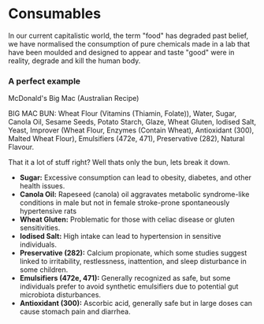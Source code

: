 # Consumables

In our current capitalistic world, the term "food" has degraded past belief, we have normalised the consumption of pure chemicals made in a lab that have been moulded and designed to appear and taste "good" were in reality, degrade and kill the human body.

### A perfect example

McDonald's Big Mac (Australian Recipe)

BIG MAC BUN: Wheat Flour (Vitamins (Thiamin, Folate)), Water, Sugar, Canola Oil, Sesame Seeds, Potato Starch, Glaze, Wheat Gluten, Iodised Salt, Yeast, Improver (Wheat Flour, Enzymes (Contain Wheat), Antioxidant (300), Malted Wheat Flour), Emulsifiers (472e, 471), Preservative (282), Natural Flavour.

That it a lot of stuff right? Well thats only the bun, lets break it down.

- **Sugar:** Excessive consumption can lead to obesity, diabetes, and other health issues.
- **Canola Oil:** Rapeseed (canola) oil aggravates metabolic syndrome-like conditions in male but not in female stroke-prone spontaneously hypertensive rats 
- **Wheat Gluten:** Problematic for those with celiac disease or gluten sensitivities.
- **Iodised Salt:** High intake can lead to hypertension in sensitive individuals.
- **Preservative (282):** Calcium propionate, which some studies suggest linked to irritability, restlessness, inattention, and sleep disturbance in some children.
- **Emulsifiers (472e, 471):** Generally recognized as safe, but some individuals prefer to avoid synthetic emulsifiers due to potential gut microbiota disturbances.
- **Antioxidant (300):** Ascorbic acid, generally safe but in large doses can cause stomach pain and diarrhea.




